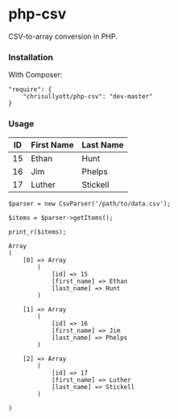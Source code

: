 # php-csv

CSV-to-array conversion in PHP.

### Installation

With Composer:

```
"require": {
    "chrisullyott/php-csv": "dev-master"
}
```

### Usage

| ID | First Name | Last Name |
| --- | ---------- | --------- |
| 15 | Ethan | Hunt |
| 16 | Jim | Phelps |
| 17 | Luther | Stickell |


```
$parser = new CsvParser('/path/to/data.csv');

$items = $parser->getItems();

print_r($items);
```

```
Array
(
    [0] => Array
        (
            [id] => 15
            [first_name] => Ethan
            [last_name] => Hunt
        )

    [1] => Array
        (
            [id] => 16
            [first_name] => Jim
            [last_name] => Phelps
        )

    [2] => Array
        (
            [id] => 17
            [first_name] => Luther
            [last_name] => Stickell
        )

)
```